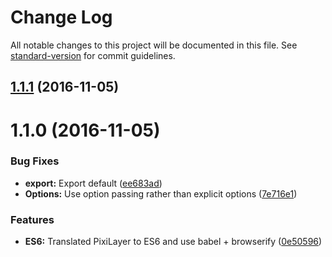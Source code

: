 # Change Log

All notable changes to this project will be documented in this file. See [standard-version](https://github.com/conventional-changelog/standard-version) for commit guidelines.

<a name="1.1.1"></a>
## [1.1.1](https://github.com/RishabhJain96/pixijs-map-layer/compare/v1.1.0...v1.1.1) (2016-11-05)



<a name="1.1.0"></a>
# 1.1.0 (2016-11-05)


### Bug Fixes

* **export:** Export default ([ee683ad](https://github.com/RishabhJain96/pixijs-map-layer/commit/ee683ad))
* **Options:** Use option passing rather than explicit options ([7e716e1](https://github.com/RishabhJain96/pixijs-map-layer/commit/7e716e1))


### Features

* **ES6:** Translated PixiLayer to ES6 and use babel + browserify ([0e50596](https://github.com/RishabhJain96/pixijs-map-layer/commit/0e50596))
